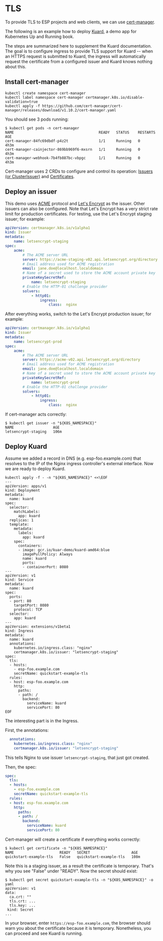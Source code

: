 # TLS

To provide TLS to ESP projects and web clients, we can use [cert-manager](https://cert-manager.io/docs/).

The following is an example how to deploy [Kuard](https://github.com/kubernetes-up-and-running/kuard), a demo app for Kubernetes Up and Running book.

The steps are summarized here to supplement the Kuard documentation. The goal is to configure ingress to provide TLS support for Kuard -- when an HTTPS
request is submitted to Kuard, the ingress will automatically request the certificate from a configured issuer and Kuard knows nothing about this.

## Install cert-manager

```shell
kubectl create namespace cert-manager
kubectl label namespace cert-manager certmanager.k8s.io/disable-validation=true
kubectl apply -f https://github.com/cert-manager/cert-manager/releases/download/v1.10.2/cert-manager.yaml
```

You should see 3 pods running:

```shell
$ kubectl get pods -n cert-manager
NAME                                       READY   STATUS    RESTARTS   AGE
cert-manager-84fc69dbdf-p4z2t              1/1     Running   0          4h3m
cert-manager-cainjector-869bb969f6-mxsrn   1/1     Running   0          4h3m
cert-manager-webhook-7b4fb887bc-vbpgc      1/1     Running   0          4h3m
```

Cert-manager uses 2 CRDs to configure and control its operation: [Issuers (or ClusterIssuer)](https://cert-manager.io/v1.10-docs/reference/api-docs/#cert-manager.io/v1.ClusterIssuer) and [Certificates](https://cert-manager.io/v1.10-docs/reference/api-docs/#cert-manager.io/v1.Certificate).

## Deploy an issuer

This demo uses [ACME](https://en.wikipedia.org/wiki/Automatic_Certificate_Management_Environment) protocol and [Let's Encrypt](https://letsencrypt.org/how-it-works/) as the issuer. Other issuers can also be configured.
Note that Let's Encrypt has a very strict rate limit for production certificates.
For testing, use the Let's Encrypt staging issuer; for example:

```yaml
apiVersion: certmanager.k8s.io/v1alpha1
kind: Issuer
metadata:
    name: letsencrypt-staging
spec:
    acme:
        # The ACME server URL
        server: https://acme-staging-v02.api.letsencrypt.org/directory
        # Email address used for ACME registration
        email: jane.doe@localhost.localdomain
        # Name of a secret used to store the ACME account private key
        privateKeySecretRef:
            name: letsencrypt-staging
        # Enable the HTTP-01 challenge provider
        solvers:
            - http01:
                ingress:
                    class:  nginx
```

After everything works, switch to the Let's Encrypt production issuer; for example:

```yaml
apiVersion: certmanager.k8s.io/v1alpha1
kind: Issuer
metadata:
    name: letsencrypt-prod
spec:
    acme:
        # The ACME server URL
        server: https://acme-v02.api.letsencrypt.org/directory
        # Email address used for ACME registration
        email: jane.doe@localhost.localdomain
        # Name of a secret used to store the ACME account private key
        privateKeySecretRef:
            name: letsencrypt-prod
        # Enable the HTTP-01 challenge provider
        solvers:
            - http01:
                ingress:
                    class:  nginx
```

If cert-manager acts correctly:

```shell
$ kubectl get issuer -n "${K8S_NAMESPACE}"
NAME                  AGE
letsencrypt-staging   106m
```

## Deploy Kuard

Assume we added a record in DNS (e.g. esp-foo.example.com) that resolves to the IP of the Nginx ingress controller's external interface. Now we are ready to deploy Kuard.

```shell
kubectl apply -f - -n "${K8S_NAMESPACE}" <<\EOF
---
apiVersion: apps/v1
kind: Deployment
metadata:
  name: kuard
spec:
  selector:
    matchLabels:
      app: kuard
  replicas: 1
  template:
    metadata:
      labels:
        app: kuard
    spec:
      containers:
      - image: gcr.io/kuar-demo/kuard-amd64:blue
        imagePullPolicy: Always
        name: kuard
        ports:
        - containerPort: 8080
---
apiVersion: v1
kind: Service
metadata:
  name: kuard
spec:
  ports:
  - port: 80
    targetPort: 8080
    protocol: TCP
  selector:
    app: kuard
---
apiVersion: extensions/v1beta1
kind: Ingress
metadata:
  name: kuard
  annotations:
    kubernetes.io/ingress.class: "nginx"
    certmanager.k8s.io/issuer: "letsencrypt-staging"
spec:
  tls:
  - hosts:
    - esp-foo.example.com
    secretName: quickstart-example-tls
  rules:
  - host: esp-foo.example.com
    http:
      paths:
      - path: /
        backend:
          serviceName: kuard
          servicePort: 80
EOF
```

The interesting part is in the Ingress.

First, the annotations:

```yaml
  annotations:
    kubernetes.io/ingress.class: "nginx"
    certmanager.k8s.io/issuer: "letsencrypt-staging"
```

This tells Nginx to use issuer `letsencrypt-staging`, that just got created.

Then, the spec:

```yaml
spec:
  tls:
  - hosts:
    - esp-foo.example.com
    secretName: quickstart-example-tls
  rules:
  - host: esp-foo.example.com
    http:
      paths:
      - path: /
        backend:
          serviceName: kuard
          servicePort: 80
```

Cert-manager will create a certificate if everything works correctly:

```shell
$ kubectl get certificate -n "${K8S_NAMESPACE}"
NAME                     READY   SECRET                   AGE
quickstart-example-tls   False   quickstart-example-tls   108m
```

Note this is a staging issuer, as a result the certificate is temporary. That's why you see "False" under "READY". Now the secret should exist:

```shell
$ kubectl get secret quickstart-example-tls -n "${K8S_NAMESPACE}" -o yaml
apiVersion: v1
data:
  ca.crt: ""
  tls.crt: ...
  tls.key: ...
 kind: Secret
...
```

In your browser, enter `https://esp-foo.example.com`, the browser should warn you about the certificate because it is temporary. Nonetheless, you can proceed and see Kuard is running.

